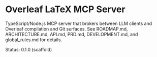 # Overleaf LaTeX MCP Server

TypeScript/Node.js MCP server that brokers between LLM clients and Overleaf compilation and Git surfaces. See ROADMAP.md, ARCHITECTURE.md, API.md, PRD.md, DEVELOPMENT.md, and global_rules.md for details.

Status: 0.1.0 (scaffold)
